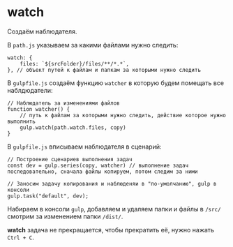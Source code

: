 # watch
Создаём наблюдателя.

В `path.js` указываем за какими файлами нужно следить:

    watch: {
        files: `${srcFolder}/files/**/*.*`,
    }, // объект путей к файлам и папкам за которыми нужно следить

В `gulpfile.js` создаём функцию `watcher` в которую будем помещать все наблдюдатели:

    // Наблюдатель за изменениями файлов
    function watcher() {
        // путь к файлам за которыми нужно следить, действие которое нужно выполнить
        gulp.watch(path.watch.files, copy)
    }

В `gulpfile.js` вписываем наблюдателя в сценарий:

    // Построение сценариев выполнения задач
    const dev = gulp.series(copy, watcher) // выполнение задач последовательно, сначала файлы копируем, потом следим за ними

    // Заносим задачу копирования и наблюденяи в "по-умолчанию", gulp в консоли
    gulp.task("default", dev);

Набираем в консоли `gulp`, добавляем и удаляем папки и файлы в `/src/` смотрим за изменением папки `/dist/`.

**watch** задача не прекращается, чтобы прекратить её, нужно нажать `Ctrl + C`.
